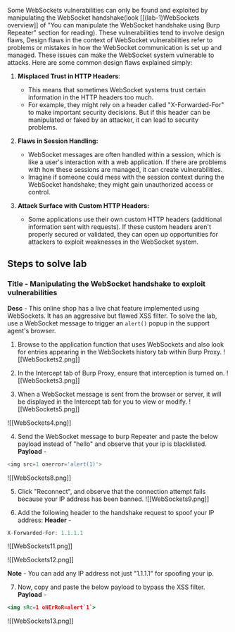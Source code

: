 Some WebSockets vulnerabilities can only be found and exploited by manipulating the WebSocket handshake(look [[(lab-1)WebSockets overview]] of "You can manipulate the WebSocket handshake using Burp Repeater" section for reading). These vulnerabilities tend to involve design flaws, Design flaws in the context of WebSocket vulnerabilities refer to problems or mistakes in how the WebSocket communication is set up and managed. These issues can make the WebSocket system vulnerable to attacks. Here are some common design flaws explained simply:

1. **Misplaced Trust in HTTP Headers**: 
	- This means that sometimes WebSocket systems trust certain information in the HTTP headers too much. 
	- For example, they might rely on a header called "X-Forwarded-For" to make important security decisions. But if this header can be manipulated or faked by an attacker, it can lead to security problems.

2. **Flaws in Session Handling:**
	- WebSocket messages are often handled within a session, which is like a user's interaction with a web application. If there are problems with how these sessions are managed, it can create vulnerabilities.
	- Imagine if someone could mess with the session context during the WebSocket handshake; they might gain unauthorized access or control.

3. **Attack Surface with Custom HTTP Headers:**
	- Some applications use their own custom HTTP headers (additional information sent with requests). If these custom headers aren't properly secured or validated, they can open up opportunities for attackers to exploit weaknesses in the WebSocket system.


## Steps to solve lab
### Title - Manipulating the WebSocket handshake to exploit vulnerabilities

**Desc** - This online shop has a live chat feature implemented using WebSockets. It has an aggressive but flawed XSS filter. To solve the lab, use a WebSocket message to trigger an `alert()` popup in the support agent's browser.

1. Browse to the application function that uses WebSockets and also look for entries appearing in the WebSockets history tab within Burp Proxy.
![[WebSockets2.png]]

2. In the Intercept tab of Burp Proxy, ensure that interception is turned on. 
![[WebSockets3.png]]

3. When a WebSocket message is sent from the browser or server, it will be displayed in the Intercept tab for you to view or modify.
![[WebSockets5.png]]

![[WebSockets4.png]]

4. Send the WebSocket message to burp Repeater and paste the below payload instead of "hello" and observe that your ip is blacklisted.
**Payload** - 
```js
<img src=1 onerror='alert(1)'>
```

![[WebSockets8.png]]

5. Click "Reconnect", and observe that the connection attempt fails because your IP address has been banned.
![[WebSockets9.png]]

6. Add the following header to the handshake request to spoof your IP address:
**Header** - 
```js
X-Forwarded-For: 1.1.1.1
```

![[WebSockets11.png]]

![[WebSockets12.png]]

**Note** - You can add any IP address not just "1.1.1.1" for spoofing your ip.

7. Now, copy and paste the below payload to bypass the XSS filter.
**Payload** - 
```jsx
<img sRc=1 oNErRoR=alert`1`>
```

![[WebSockets13.png]]
